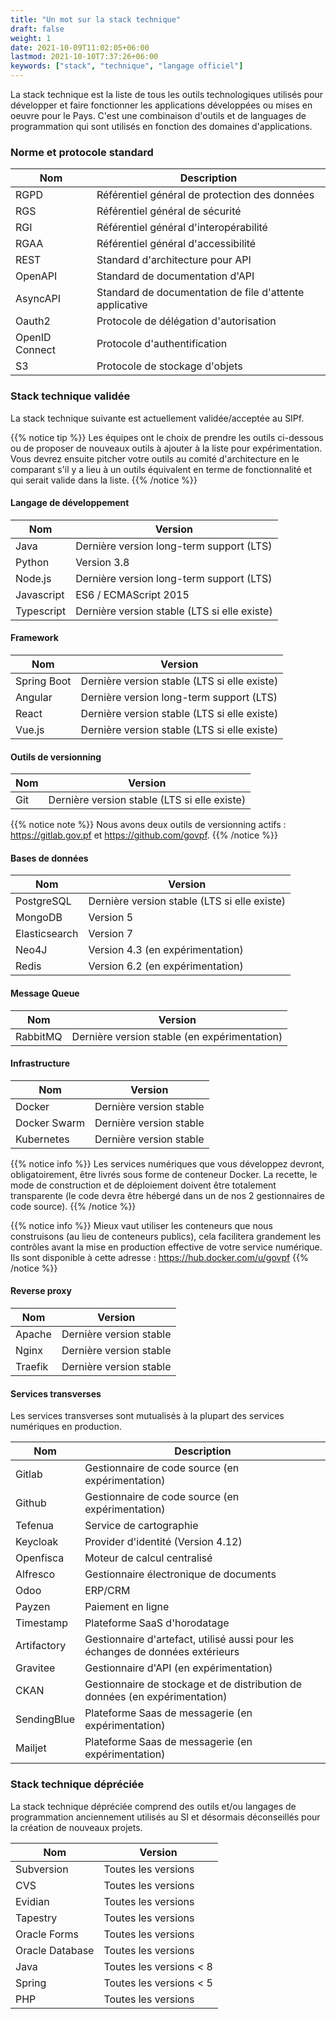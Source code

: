 ```yaml
---
title: "Un mot sur la stack technique"
draft: false
weight: 1
date: 2021-10-09T11:02:05+06:00
lastmod: 2021-10-10T7:37:26+06:00
keywords: ["stack", "technique", "langage officiel"]
---
```

La stack technique est la liste de tous les outils technologiques utilisés pour développer et faire fonctionner les applications développées ou mises en oeuvre pour le Pays. C'est une combinaison d'outils et de languages de programmation qui sont utilisés en fonction des domaines d'applications.

### Norme et protocole standard

| Nom            | Description                                             |
|----------------|---------------------------------------------------------|
| RGPD           | Référentiel général de protection des données           |
| RGS            | Référentiel général de sécurité                         |
| RGI            | Référentiel général d'interopérabilité                  |
| RGAA           | Référentiel général d'accessibilité                     |
| REST           | Standard d'architecture pour API                        |
| OpenAPI        | Standard de documentation d'API                         |
| AsyncAPI       | Standard de documentation de file d'attente applicative |
| Oauth2         | Protocole de délégation d'autorisation                  |
| OpenID Connect | Protocole d'authentification                            |
| S3             | Protocole de stockage d'objets                          |

### Stack technique validée

La stack technique suivante est actuellement validée/acceptée au SIPf.

{{% notice tip %}}
Les équipes ont le choix de prendre les outils ci-dessous ou de proposer de nouveaux outils à ajouter à la liste pour expérimentation. Vous devrez ensuite pitcher votre outils au comité d'architecture en le comparant s'il y a lieu à un outils équivalent en terme de fonctionnalité et qui serait valide dans la liste.
{{% /notice %}}

#### Langage de développement

| Nom         | Version                                               |
|-------------|-------------------------------------------------------|
| Java        | Dernière version long-term support (LTS)              |
| Python      | Version 3.8                                           |
| Node.js     | Dernière version long-term support (LTS)              |
| Javascript  | ES6 / ECMAScript 2015                                 |
| Typescript  | Dernière version stable (LTS si elle existe)          |

#### Framework

| Nom         | Version                                               |
|-------------|-------------------------------------------------------|
| Spring Boot | Dernière version stable (LTS si elle existe)          |
| Angular     | Dernière version long-term support (LTS)              |
| React       | Dernière version stable (LTS si elle existe)          |
| Vue.js      | Dernière version stable (LTS si elle existe)          |

#### Outils de versionning

| Nom         | Version                                               |
|-------------|-------------------------------------------------------|
| Git         | Dernière version stable (LTS si elle existe)          |

{{% notice note %}}
Nous avons deux outils de versionning actifs : https://gitlab.gov.pf et https://github.com/govpf.
{{% /notice %}}

#### Bases de données

| Nom           | Version                                               |
|---------------|-------------------------------------------------------|
| PostgreSQL    | Dernière version stable (LTS si elle existe)          |
| MongoDB       | Version 5                                             |
| Elasticsearch | Version 7                                             |
| Neo4J         | Version 4.3 (en expérimentation)                      |
| Redis         | Version 6.2 (en expérimentation)                      |

#### Message Queue

| Nom           | Version                                               |
|---------------|-------------------------------------------------------|
| RabbitMQ      | Dernière version stable (en expérimentation)          |

#### Infrastructure

| Nom           | Version                                               |
|---------------|-------------------------------------------------------|
| Docker        | Dernière version stable                               |
| Docker Swarm  | Dernière version stable                               |
| Kubernetes    | Dernière version stable                               |

{{% notice info %}}
Les services numériques que vous développez devront, obligatoirement, être livrés sous forme de conteneur Docker. La recette, le mode de construction et de déploiement doivent être totalement transparente (le code devra être hébergé dans un de nos 2 gestionnaires de code source).
{{% /notice %}}

{{% notice info %}}
Mieux vaut utiliser les conteneurs que nous construisons (au lieu de conteneurs publics), cela facilitera grandement les contrôles avant la mise en production effective de votre service numérique. Ils sont disponible à cette adresse : https://hub.docker.com/u/govpf
{{% /notice %}}

#### Reverse proxy

| Nom           | Version                                               |
|---------------|-------------------------------------------------------|
| Apache        | Dernière version stable                               |
| Nginx         | Dernière version stable                               |
| Traefik       | Dernière version stable                               |

#### Services transverses

Les services transverses sont mutualisés à la plupart des services numériques en production.

| Nom           | Description                                                                    |
|---------------|--------------------------------------------------------------------------------|
| Gitlab        | Gestionnaire de code source (en expérimentation)                               |
| Github        | Gestionnaire de code source (en expérimentation)                               |
| Tefenua       | Service de cartographie                                                        |
| Keycloak      | Provider d'identité (Version 4.12)                                             |
| Openfisca     | Moteur de calcul centralisé                                                    |
| Alfresco      | Gestionnaire électronique de documents                                         |
| Odoo          | ERP/CRM                                                                        |
| Payzen        | Paiement en ligne                                                              |
| Timestamp     | Plateforme SaaS d'horodatage                                                   |
| Artifactory   | Gestionnaire d'artefact, utilisé aussi pour les échanges de données extérieurs |
| Gravitee      | Gestionnaire d'API (en expérimentation)                                        |
| CKAN          | Gestionnaire de stockage et de distribution de données (en expérimentation)    |
| SendingBlue   | Plateforme Saas de messagerie (en expérimentation)                             |
| Mailjet       | Plateforme Saas de messagerie (en expérimentation)                             |

### Stack technique dépréciée

La stack technique dépréciée comprend des outils et/ou langages de programmation anciennement utilisés au SI et désormais déconseillés pour la création de nouveaux projets.

| Nom             | Version                                               |
|-----------------|-------------------------------------------------------|
| Subversion      | Toutes les versions                                   |
| CVS             | Toutes les versions                                   |
| Evidian         | Toutes les versions                                   |
| Tapestry        | Toutes les versions                                   |
| Oracle Forms    | Toutes les versions                                   |
| Oracle Database | Toutes les versions                                   |
| Java            | Toutes les versions < 8                               |
| Spring          | Toutes les versions < 5                               |
| PHP             | Toutes les versions                                   |